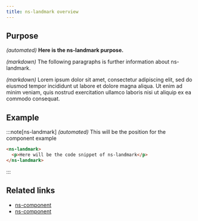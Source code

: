 ```yaml
---
title: ns-landmark overview
---
```


## Purpose

_(automated)_ **Here is the ns-landmark purpose.**

_(markdown)_ The following paragraphs is further information about ns-landmark.

_(markdown)_ Lorem ipsum dolor sit amet, consectetur adipiscing elit, sed do eiusmod tempor incididunt ut labore et dolore magna aliqua. Ut enim ad minim veniam, quis nostrud exercitation ullamco laboris nisi ut aliquip ex ea commodo consequat.

## Example

:::note[ns-landmark]
_(automated)_ This will be the position for the component example

```html
<ns-landmark>
  <p>Here will be the code snippet of ns-landmark</p>
</ns-landmark>
```
:::

## Related links

- [ns-component](#!)
- [ns-component](#!)
